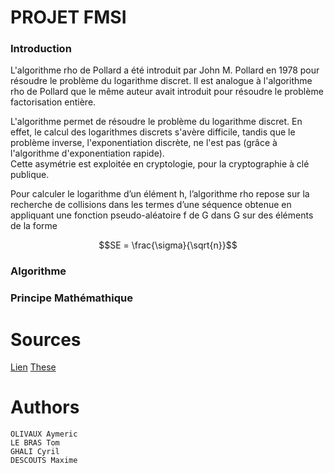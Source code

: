 # PROJET FMSI

### Introduction

L'algorithme rho de Pollard a été introduit par John M. Pollard en 1978 
pour résoudre le problème du logarithme discret. Il est analogue à l'algorithme 
rho de Pollard que le même auteur avait introduit pour résoudre le problème 
factorisation entière. 

L'algorithme permet de résoudre le problème du logarithme discret.
En effet, le calcul des logarithmes discrets s'avère difficile,
tandis que le problème inverse, l'exponentiation discrète,
ne l'est pas (grâce à l'algorithme d'exponentiation rapide).  
Cette asymétrie est exploitée en cryptologie, pour la cryptographie à clé publique.

Pour calculer le logarithme d’un élément h, l’algorithme rho repose sur la recherche de collisions dans les termes d’une séquence obtenue en appliquant une fonction pseudo-aléatoire f de G dans G sur des éléments de la forme

```math
SE = \frac{\sigma}{\sqrt{n}}
```
### Algorithme


### Principe Mathémathique



# Sources
[Lien](https://fr.wikipedia.org/wiki/Algorithme_rho_de_Pollard_(logarithme_discret))
[These](http://docnum.univ-lorraine.fr/public/DDOC_T_2015_0065_JELJELI.pdf)

# Authors
    OLIVAUX Aymeric
    LE BRAS Tom
    GHALI Cyril
    DESCOUTS Maxime
